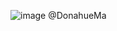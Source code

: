 
![image](https://github.com/user-attachments/assets/23c71ead-776f-4ada-bff8-16452374450a)
@DonahueMa
